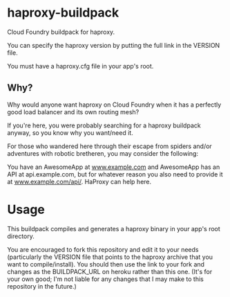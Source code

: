 # haproxy-buildpack
Cloud Foundry buildpack for haproxy.

You can specify the haproxy version by putting the full link in the VERSION file.

You must have a haproxy.cfg file in your app's root.

## Why?

Why would anyone want haproxy on Cloud Foundry when it has a perfectly good load balancer and its own routing mesh?

If you're here, you were probably searching for a haproxy buildpack anyway, so you know why you want/need it.

For those who wandered here through their escape from spiders and/or adventures with robotic bretheren, you may consider the following:

You have an AwesomeApp at www.example.com and AwesomeApp has an API at api.example.com, but for whatever reason you also need to provide it at www.example.com/api/. HaProxy can help here.

# Usage

This buildpack compiles and generates a haproxy binary in your app's root directory.

You are encouraged to fork this repository and edit it to your needs (particularly the VERSION file that points to the haproxy archive that you want to compile/install). You should then use the link to your fork and changes as the BUILDPACK_URL on heroku rather than this one. (It's for your own good; I'm not liable for any changes that I may make to this repository in the future.)
